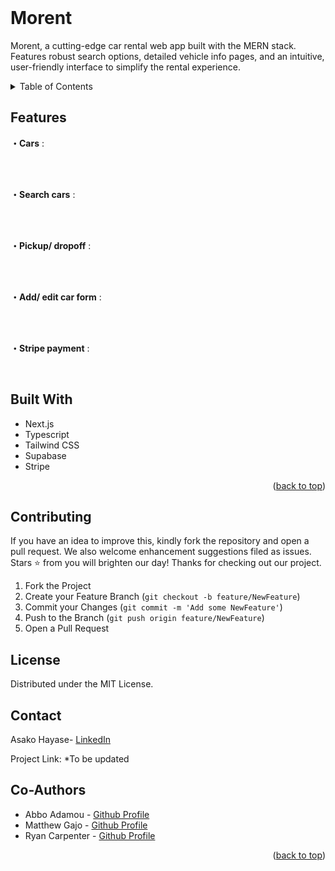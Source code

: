 <!-- PROJECT LOGO -->
<br />
<h1>Morent</h1>

<div align="left">
  <p>
    Morent, a cutting-edge car rental web app built with the MERN stack. Features robust search options, detailed vehicle info pages, and an intuitive, user-friendly interface to simplify the rental experience.
  </p>
</div>


<!-- TABLE OF CONTENTS -->
<details>
  <summary>Table of Contents</summary>
  <ol>
    <li><a href="#features">Features</a> </li>
    <li><a href="#built-with">Built With</a></li>
    <li><a href="#contributing">Contributing</a></li>
    <li><a href="#license">License</a></li>
    <li><a href="#contact">Contact</a></li>
    <li><a href="#co-authors">Co-Authors</a></li>
  </ol>
</details>



<!-- ABOUT THE PROJECT -->
## Features

**・Cars** :

<br />
<br />

**・Search cars** :

<br />
<br />

**・Pickup/ dropoff** :

<br />
<br />

**・Add/ edit car form** :

<br />
<br />



**・Stripe payment** :

<br />




## Built With

* Next.js
* Typescript
* Tailwind CSS
* Supabase
* Stripe

<p align="right">(<a href="#readme-top">back to top</a>)</p>


<!-- CONTRIBUTING -->
## Contributing

If you have an idea to improve this, kindly fork the repository and open a pull request. We also welcome enhancement suggestions filed as issues. 
Stars ⭐ from you will brighten our day! Thanks for checking out our project.

1. Fork the Project
2. Create your Feature Branch (`git checkout -b feature/NewFeature`)
3. Commit your Changes (`git commit -m 'Add some NewFeature'`)
4. Push to the Branch (`git push origin feature/NewFeature`)
5. Open a Pull Request




<!-- LICENSE -->
## License

Distributed under the MIT License. 




<!-- CONTACT -->
## Contact

Asako Hayase- [LinkedIn](https://www.linkedin.com/in/asako-hayase-924508ba/)

Project Link: []() *To be updated




<!-- Co-Authors -->
## Co-Authors
* Abbo Adamou - [Github Profile](https://www.linkedin.com/in/abboadamou/)
* Matthew Gajo - [Github Profile](https://github.com/lushi-liu)
* Ryan Carpenter - [Github Profile](https://www.linkedin.com/in/ryanjcarpenter/)

<p align="right">(<a href="#readme-top">back to top</a>)</p>





